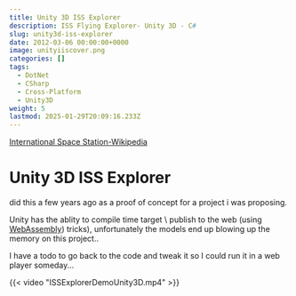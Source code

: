 ```yaml
---
title: Unity 3D ISS Explorer
description: ISS Flying Explorer- Unity 3D - C#
slug: unity3d-iss-explorer
date: 2012-03-06 00:00:00+0000
image: unityiiscover.png
categories: []
tags:
  - DotNet
  - CSharp
  - Cross-Platform
  - Unity3D
weight: 5
lastmod: 2025-01-29T20:09:16.233Z
---
```

[International Space Station-Wikipedia](https://en.wikipedia.org/wiki/International_Space_Station)

# Unity 3D ISS Explorer

did this a few years ago as a proof of concept for a project i was proposing.

Unity has the ablity to compile time target \ publish to the web (using [WebAssembly](https://en.wikipedia.org/wiki/WebAssembly)) tricks), unfortunately the models end up blowing up the memory on this project..

I have a todo to go back to the code and tweak it so I could run it in a web player someday...

{{< video "ISSExplorerDemoUnity3D.mp4" >}}
